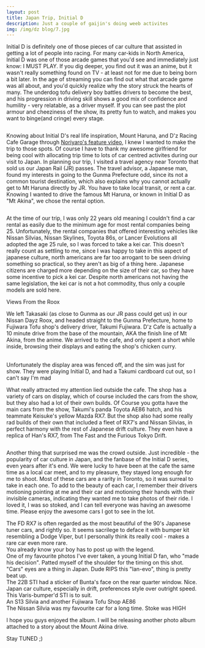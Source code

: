 ```yaml
---
layout: post
title: Japan Trip, Initial D
description: Just a couple of gaijin's doing weeb activites
img: /img/dz blog/7.jpg
---
```


Initial D is definitely one of those pieces of car culture that assisted in getting a lot of people into racing. For many car-kids in North America, Initial D was one of those arcade games that you'd see and immediately just know: I MUST PLAY. If you dig deeper, you find out it was an anime, but it wasn't really something found on TV - at least not for me due to being born a bit later. In the age of streaming you can find out what that arcade game was all about, and you'd quickly realize why the story struck the hearts of many. The underdog tofu delivery boy battles drivers to become the best, and his progression in driving skill shows a good mix of confidence and humility - very relatable, as a driver myself. If you can see past the plot armour and cheeziness of the show, its pretty fun to watch, and makes you want to binge(and cringe) every stage. 

<div class="img_row">
	<img class="col three" src="/img/dz blog/2.jpg" alt="" title="Mount Haruna"/>
</div>

Knowing about Initial D's real life inspiration, Mount Haruna, and D'z Racing Cafe Garage through [Noriyaro's feature video](https://www.youtube.com/watch?v=VJoRPJny4XE), I knew I wanted to make the trip to those spots. Of course I have to thank my awesome girlfriend for being cool with allocating trip time to lots of car centred activites during our visit to Japan. In planning our trip, I visited a travel agency near Toronto that sold us our Japan Rail (JR) passes. The travel advisor, a Japanese man, found my interests in going to the Gunma Prefecture odd, since its not a common tourist destination, which also explains why you cannot actually get to Mt Haruna directly by JR. You have to take local transit, or rent a car. Knowing I wanted to drive the famous Mt Haruna, or known in Initial D as "Mt Akina", we chose the rental option.

<div class="img_row">
	<img class="col three" src="/img/dz blog/1.jpg" alt="" title="Me and the Dayz"/>
</div>

At the time of our trip, I was only 22 years old meaning I couldn't find a car rental as easily due to the minimum age for most rental companies being 25. Unfortunately, the rental companies that offered interesting vehicles like Nissan Silvias, Nissan Skylines, Toyota 86s, or Lancer Evolutions all adopted the age 25 rule, so I was forced to take a kei car. This doesn't really count as settling to me, since I was happy to take in this aspect of japanese culture, north americans are far too arrogant to be seen driving something so practical, so they aren't as big of a thing here. Japanese citizens are charged more depending on the size of their car, so they have some incentive to pick a kei car. Despite north americans not having the same legislation, the kei car is not a hot commodity, thus only a couple models are sold here.

<div class="img_row">
	<img class="col three" src="/img/dz blog/storefront.jpg" alt="" title="D'z Racing Cafe Garage"/>
</div>

<div class="col three caption">
	Views From the Roox
</div>	

We left Takasaki (as close to Gunma as our JR pass could get us) in our Nissan Dayz Roox, and headed straight to the Gunma Prefecture, home to Fujiwara Tofu shop's delivery driver, Takumi Fujiwara. D'z Cafe is actually a 10 minute drive from the base of the mountain, AKA the finish line of Mt Akina, from the anime. We arrived to the cafe, and only spent a short while inside, browsing their displays and eating the shop's chicken curry. 

<div class="img_row">
	<img class="col three" src="/img/dz blog/curry.jpg" alt="" title="Dz Tire Curry"/>
</div>

<div class="img_row">
	<img class="col one" src="/img/dz blog/display.jpg" alt="" title="Centre Display"/>
	<img class="col one" src="/img/dz blog/sim.jpg" alt="" title="Sim"/>
	<img class="col one" src="/img/dz blog/r35dz.jpg" alt="" title="Sim"/>
</div>

<div class="col three caption">
	Unfortunately the display area was fenced off, and the sim was just for show. They were playing Initial D, and had a Takumi cardboard cut out, so I can't say I'm mad 
</div>									   

What really attracted my attention lied outside the cafe. The shop has a variety of cars on display, which of course included the cars from the show, but they also had a lot of their own builds. Of Course you gotta have the main cars from the show, Takumi's panda Toyota AE86 hatch, and his teammate Keisuke's yellow Mazda RX7. But the shop also had some really rad builds of their own that included a fleet of RX7's and Nissan Silvias, in perfect harmony with the rest of Japanese drift culture. They even have a replica of Han's RX7, from The Fast and the Furious Tokyo Drift.

<div class="img_row">
	<img class="col three" src="/img/dz blog/3.jpg" alt="" title="Takumi, Keisuke, and a Young Fan"/>
</div>

<div class="img_row">
	<img class="col three" src="/img/dz blog/5.jpg" alt="" title="RX7 Garage"/>
</div>

<div class="img_row">
	<img class="col three" src="/img/dz blog/6.jpg" alt="" title="Shop Build Itasha"/>
</div>

Another thing that surprised me was the crowd outside. Just incredible - the popularity of car culture in Japan, and the fanbase of the Initial D series, even years after it's end. We were lucky to have been at the cafe the same time as a local car meet, and to my pleasure, they stayed long enough for me to shoot. Most of these cars are a rarity in Toronto, so it was surreal to take in each one. To add to the beauty of each car, I remember their drivers motioning pointing at me and their car and motioning their hands with their invisible cameras, indicating they wanted me to take photos of their ride. I loved it, I was so stoked, and I can tell everyone was having an awesome time. Please enjoy the awesome cars I got to see in the lot. 

<div class="img_row">
	<img class="col three" src="/img/dz blog/viperkitrx7.jpg" alt="" title="Viper Kit RX7"/>
</div>

<div class="img_row">
	<img class="col three" src="/img/dz blog/rx7side.jpg" alt="" title="rx7side"/>
</div>


<div class="col three caption">
	The FD RX7 is often regarded as the most beautiful of the 90's Japanese tuner cars, and rightly so. It seems sacrilege to deface it with bumper kit resembling a Dodge Viper, but I personally think its really cool - makes a rare car even more rare.
</div>	

<div class="img_row">
	<img class="col three" src="/img/dz blog/slav86.jpg" alt="" title="SLAV-age"/>
</div>

<div class="col three caption">
	You already know your boy has to post up with the legend.
</div>	

<div class="img_row">
	<img class="col three" src="/img/dz blog/makeadecision.jpg" alt="" title="Make A Decision!!!"/>
</div>

<div class="col three caption">
	One of my favourite photos I've ever taken, a young Initial D fan, who "made his decision". Patted myself of the shoulder for the timing on this shot.
</div>	

<div class="img_row">
	<img class="col three" src="/img/dz blog/lanevof.jpg" alt="" title="Rally Evo Front"/>
</div>	

<div class="img_row">
	<img class="col three" src="/img/dz blog/lanevor.jpg" alt="" title="Rally Evo Rear"/>
</div>


<div class="col three caption">
	"Cars" eyes are a thing in Japan. Dude RIPS this "lan-evo", thing is pretty beat up.
</div>	

<div class="img_row">
	<img class="col three" src="/img/dz blog/3subs.jpg" alt="" title="3 Subaru's"/>
</div>

<div class="col three caption">
	The 22B STI had a sticker of Bunta's face on the rear quarter window. Nice.
</div>	

<div class="img_row">
	<img class="col three" src="/img/dz blog/varissti.jpg" alt="" title="Sim"/>
</div>

<div class="col three caption">
	Japan car culture, especially in drift, preferences style over outright speed. This Varis-bumper'd STI is to suit. 
</div>	

<div class="img_row">
	<img class="col three" src="/img/dz blog/sil86.jpg" alt="" title="A Pair of Legends"/>
</div>	

<div class="img_row">
	<img class="col three" src="/img/dz blog/sil86r.jpg" alt="" title="A Pair of Legends, rear"/>
</div>

<div class="col three caption">
	An S13 Silvia and another Fujiwara Tofu Shop AE86
</div>	

<div class="img_row">
	<img class="col three" src="/img/dz blog/whts15.jpg" alt="" title="White Silvia"/>
</div>	

<div class="img_row">
	<img class="col three" src="/img/dz blog/whtschas.jpg" alt="" title="Other White Silvia"/>
</div>

<div class="col three caption">
	The Nissan Silvia was my favourite car for a long time. Stoke was HIGH
</div>	

I hope you guys enjoyed the album. I will be releasing another photo album attached to a story about the Mount Akina drive. 

Stay TUNED ;)
